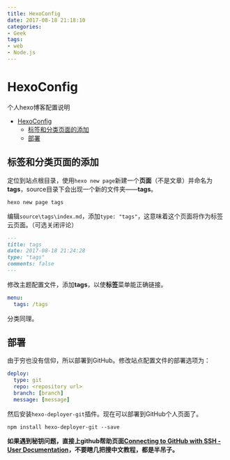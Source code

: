 ```yaml
---
title: HexoConfig
date: 2017-08-18 21:18:10
categories:
- Geek
tags:
- web
- Node.js
---
```

# HexoConfig

个人hexo博客配置说明
<!-- more -->

<!-- TOC -->

- [HexoConfig](#hexoconfig)
    - [标签和分类页面的添加](#标签和分类页面的添加)
    - [部署](#部署)

<!-- /TOC -->

## 标签和分类页面的添加

定位到站点根目录，使用`hexo new page`新建一个**页面**（不是文章）并命名为**tags**，source目录下会出现一个新的文件夹——**tags**。

```shell
hexo new page tags
```

编辑`source\tags\index.md`，添加`type: "tags"`，这意味着这个页面将作为标签云页面。（可选关闭评论）

```markdown
---
title: tags
date: 2017-08-18 21:24:28
type: "tags"
comments: false
---
```

修改主题配置文件，添加**tags**，以使**标签**菜单能正确链接。

```yml
menu:
  tags: /tags
```

分类同理。

## 部署

由于穷也没有信仰，所以部署到GitHub。修改站点配置文件的部署选项为：

```yml
deploy:
  type: git
  repo: <repository url>
  branch: [branch]
  message: [message]
```

然后安装`hexo-deployer-git`插件。现在可以部署到GitHub个人页面了。

```shell
npm install hexo-deployer-git --save
```

**如果遇到秘钥问题，直接上github帮助页面[Connecting to GitHub with SSH - User Documentation](https://help.github.com/articles/connecting-to-github-with-ssh/)，不要瞎几把搜中文教程，都是半吊子。**
